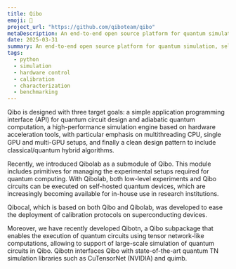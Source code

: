 ```yaml
---
title: Qibo
emoji: 🐪
project_url: "https://github.com/qiboteam/qibo"
metaDescription: An end-to-end open source platform for quantum simulation, self-hosted quantum hardware control, calibration and characterization.
date: 2025-03-31
summary: An end-to-end open source platform for quantum simulation, self-hosted quantum hardware control, calibration and characterization.
tags:
  - python
  - simulation
  - hardware control
  - calibration
  - characterization
  - benchmarking
---
```


Qibo is designed with three target goals: a simple application programming interface (API) for quantum circuit design and adiabatic quantum computation, a high-performance simulation engine based on hardware acceleration tools, with particular emphasis on multithreading CPU, single GPU and multi-GPU setups, and ﬁnally a clean design pattern to include classical/quantum hybrid algorithms.

Recently,  we introduced Qibolab as a submodule of Qibo. This module includes primitives for managing the experimental setups required for quantum computing. With Qibolab, both low-level experiments and Qibo circuits can be executed on self-hosted quantum devices, which are increasingly becoming available for in-house use in research institutions.

Qibocal, which is based on both Qibo and Qibolab, was developed to ease the deployment of calibration protocols on superconducting devices.

Moreover, we have recently developed Qibotn, a Qibo subpackage that enables the execution of quantum circuits using tensor network-like computations, allowing to support of large-scale simulation of quantum circuits in Qibo. Qibotn interfaces Qibo with state-of-the-art quantum TN simulation libraries such as CuTensorNet (NVIDIA) and quimb.